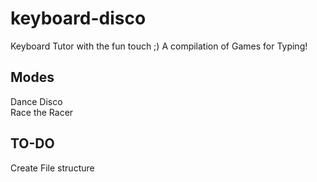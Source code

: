 # keyboard-disco
Keyboard Tutor with the fun touch ;)
A compilation of Games for Typing!

## Modes
Dance Disco<br>
Race the Racer

## TO-DO
Create File structure


